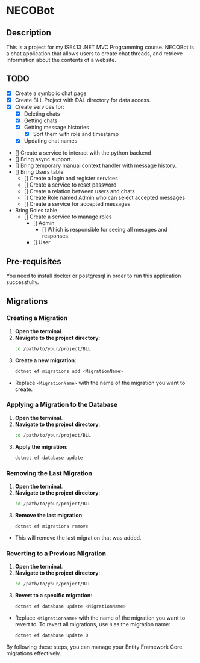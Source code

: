 # NECOBot

## Description
This is a project for my ISE413 .NET MVC Programming course.
NECOBot is a chat application that allows users to create chat threads, and retrieve information about the contents of a website.

## TODO
- [x] Create a symbolic chat page
- [x] Create BLL Project with DAL directory for data access.
- [x] Create services for:
  - [x] Deleting chats
  - [x] Getting chats
  - [x] Getting message histories
    - [x] Sort them with role and timestamp
  - [x] Updating chat names
- [] Create a service to interact with the python backend
- [] Bring async support.
- [] Bring temporary manual context handler with message history.
- [] Bring Users table
  - [] Create a login and register services
  - [] Create a service to reset password
  - [] Create a relation between users and chats
  - [] Create Role named Admin who can select accepted messages
  - [] Create a service for accepted messages
- Bring Roles table
  - [] Create a service to manage roles
    - [] Admin
      - [] Which is responsible for seeing all mesages and responses. 
    - [] User

## Pre-requisites
You need to install docker or postgresql in order to run this application
successfully.

## Migrations
### Creating a Migration
1. **Open the terminal**.
2. **Navigate to the project directory**:
    ```bash
    cd /path/to/your/project/BLL
    ```
3. **Create a new migration**:
    ```bash
    dotnet ef migrations add <MigrationName>
    ```
  - Replace `<MigrationName>` with the name of the migration you want to create.

### Applying a Migration to the Database
1. **Open the terminal**.
2. **Navigate to the project directory**:
    ```bash
    cd /path/to/your/project/BLL
    ```
3. **Apply the migration**:
    ```bash
    dotnet ef database update
    ```

### Removing the Last Migration
1. **Open the terminal**.
2. **Navigate to the project directory**:
    ```bash
    cd /path/to/your/project/BLL
    ```
3. **Remove the last migration**:
    ```bash
    dotnet ef migrations remove
    ```
  - This will remove the last migration that was added.

### Reverting to a Previous Migration
1. **Open the terminal**.
2. **Navigate to the project directory**:
    ```bash
    cd /path/to/your/project/BLL
    ```
3. **Revert to a specific migration**:
    ```bash
    dotnet ef database update <MigrationName>
    ```
  - Replace `<MigrationName>` with the name of the migration you want to revert to. To revert all migrations, use `0` as the migration name:
    ```bash
    dotnet ef database update 0
    ```

By following these steps, you can manage your Entity Framework Core migrations effectively.